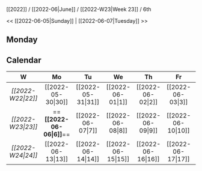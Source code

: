 [[2022]] / [[2022-06|June]] / [[2022-W23|Week 23]] / 6th

<<  [[2022-06-05|Sunday]]   |  [[2022-06-07|Tuesday]]  >>︎

## Monday

## Calendar
| W  | Mo | Tu | We | Th | Fr | Sa | Su |
|:--:|:--:|:--:|:--:|:--:|:--:|:--:|:--:|
| *[[2022-W22\|22]]* | [[2022-05-30\|30]] | [[2022-05-31\|31]] | [[2022-06-01\|1]]  | [[2022-06-02\|2]]  | [[2022-06-03\|3]]  | [[2022-06-04\|4]]  | [[2022-06-05\|5]]  |
| *[[2022-W23\|23]]* | ==**[[2022-06-06\|6]]**==  | [[2022-06-07\|7]]  | [[2022-06-08\|8]]  | [[2022-06-09\|9]]  | [[2022-06-10\|10]] | [[2022-06-11\|11]] | [[2022-06-12\|12]] |
| *[[2022-W24\|24]]* | [[2022-06-13\|13]] | [[2022-06-14\|14]] | [[2022-06-15\|15]] | [[2022-06-16\|16]] | [[2022-06-17\|17]] | [[2022-06-18\|18]] | [[2022-06-19\|19]] |
